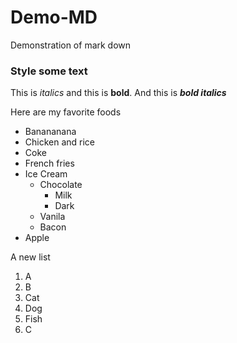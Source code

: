 # Demo-MD
Demonstration of mark down
### Style some text
This is *italics* and this is __bold__.
And this is ***bold italics***

Here are my favorite foods
* Banananana
* Chicken and rice
* Coke
* French fries
* Ice Cream
  * Chocolate
    * Milk
    * Dark
  * Vanila
  * Bacon
* Apple

A new list
1. A
13. B
   1. Cat
   2. Dog
   3. Fish
2. C
